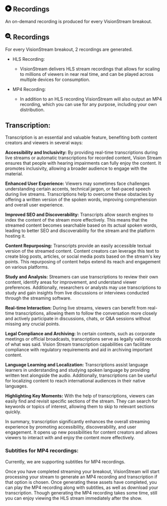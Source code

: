 ## <img src="https://raw.githubusercontent.com/vishaldhole173/pro-stream-documentation/main/fontawesome/svgs/solid/circle-play.svg" width="20" height="20"> Recordings

An on-demand recording is produced for every VisionStream breakout.

## <img src="https://raw.githubusercontent.com/vishaldhole173/pro-stream-documentation/main/fontawesome/svgs/solid/magnifying-glass-chart.svg" width="20" height="20">  Recordings

For every VisionStream breakout, 2 recordings are generated. 

* HLS Recording:

  - VisionStream delivers HLS stream recordings that allows for scaling to millions of viewers in near real time, and can be played across multiple devices for consumption.

* MP4 Recording:

  - In addition to an HLS recording VisionStream will also output an MP4 recording, which you can use for any purpose, including your own distribution.

## Transcription:

Transcription is an essential and valuable feature, benefiting both content creators and viewers in several ways:

**Accessibility and Inclusivity:** By providing real-time transcriptions during live streams or automatic transcriptions for recorded content, Vision Stream ensures that people with hearing impairments can fully enjoy the content. It promotes inclusivity, allowing a broader audience to engage with the material.

**Enhanced User Experience:** Viewers may sometimes face challenges understanding certain accents, technical jargon, or fast-paced speech during live streams. Transcriptions help to overcome these obstacles by offering a written version of the spoken words, improving comprehension and overall user experience.

**Improved SEO and Discoverability:** Transcripts allow search engines to index the content of the stream more effectively. This means that the streamed content becomes searchable based on its actual spoken words, leading to better SEO and discoverability for the stream and the platform hosting it.

**Content Repurposing:** Transcripts provide an easily accessible textual version of the streamed content. Content creators can leverage this text to create blog posts, articles, or social media posts based on the stream's key points. This repurposing of content helps extend its reach and engagement on various platforms.

**Study and Analysis:** Streamers can use transcriptions to review their own content, identify areas for improvement, and understand viewer preferences. Additionally, researchers or analysts may use transcriptions to study and gain insights from live discussions or interviews conducted through the streaming software.

**Real-time Interaction:** During live streams, viewers can benefit from real-time transcriptions, allowing them to follow the conversation more closely and actively participate in discussions, chats, or Q&A sessions without missing any crucial points.

**Legal Compliance and Archiving:** In certain contexts, such as corporate meetings or official broadcasts, transcriptions serve as legally valid records of what was said. Vision Stream transcription capabilities can facilitate compliance with regulatory requirements and aid in archiving important content.

**Language Learning and Localization:** Transcriptions assist language learners in understanding and studying spoken language by providing written text alongside the audio. Additionally, transcriptions can be useful for localizing content to reach international audiences in their native languages.

**Highlighting Key Moments:** With the help of transcriptions, viewers can easily find and revisit specific sections of the stream. They can search for keywords or topics of interest, allowing them to skip to relevant sections quickly.

In summary, transcription significantly enhances the overall streaming experience by promoting accessibility, discoverability, and user engagement. It opens up new possibilities for content creators and allows viewers to interact with and enjoy the content more effectively.

### Subtitles for MP4 recordings:

Currently, we are supporting subtitles for MP4 recordings.

Once you have completed streaming your breakout, VisionStream will start processing your stream to generate an MP4 recording and transcription if that option is chosen. Once generating these assets have completed, you can play the MP4 recording along with subtitles, as well as download your transcription. Though generating the MP4 recording takes some time, still you can enjoy viewing the HLS stream immediately after the show.
